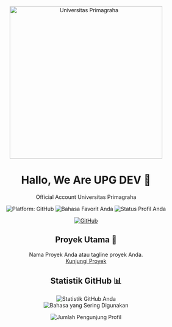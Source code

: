 <!-- Header -->
<p align="center">
  <img src="https://lh3.googleusercontent.com/p/AF1QipNyu8vjTnVMh5mYiEa0qwBl8EFNXE5PGqId5TRP=s680-w680-h510" alt="Universitas Primagraha" width="400px">
</p>

<!-- Deskripsi -->
<h1 align="center">Hallo, We Are UPG DEV 👋</h1>
<p align="center">
  Official Account Universitas Primagraha
</p>

<!-- Badge -->
<p align="center">
  <img src="https://img.shields.io/badge/Platform-GitHub-brightgreen" alt="Platform: GitHub">
  <img src="https://img.shields.io/badge/Language-[Javascript&PHP]-blueviolet" alt="Bahasa Favorit Anda">
  <img src="https://img.shields.io/badge/Status-[ACTIVE]-important" alt="Status Profil Anda">
</p>

<!-- Sosial Media -->
<p align="center">
  <a href="https://github.com/UPG-DEV-APPLICATION"><img src="https://img.shields.io/github/followers/UPG-DEV-APPLICATION?label=Follow&style=social" alt="GitHub"></a>
</p>

<!-- Proyek Utama -->
<h2 align="center">Proyek Utama 🚀</h2>
<p align="center">
  Nama Proyek Anda atau tagline proyek Anda.
  <br>
  <a href="url_ke_proyek_anda">Kunjungi Proyek</a>
</p>

<!-- Statistik Github -->
<h2 align="center">Statistik GitHub 📊</h2>
<p align="center">
  <img src="https://github-readme-stats.vercel.app/api?username=UPG-DEV-APPLICATION&show_icons=true&count_private=true&hide=prs&theme=radical" alt="Statistik GitHub Anda">
  <br>
  <img src="https://github-readme-stats.vercel.app/api/top-langs/?username=UPG-DEV-APPLICATION&layout=compact&theme=radical" alt="Bahasa yang Sering Digunakan">
</p>


<!-- Footer -->
<p align="center">
  <img src="https://visitor-badge.glitch.me/badge?page_id=UPG-DEV-APPLICATION.UPG-DEV-APPLICATION" alt="Jumlah Pengunjung Profil">
</p>
